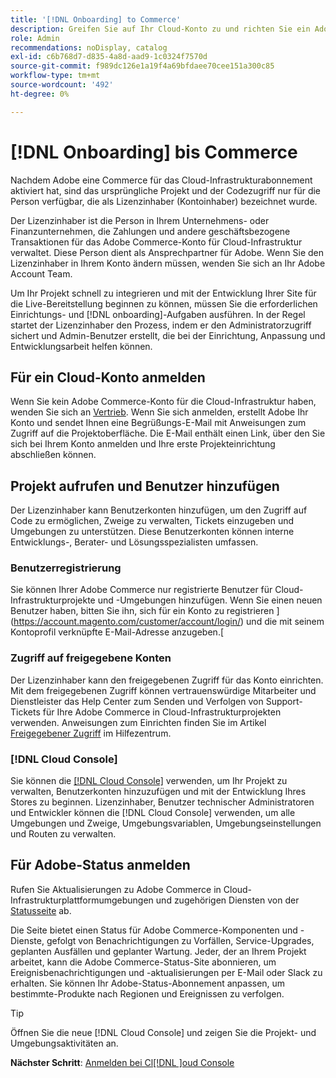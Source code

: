 ```yaml
---
title: '[!DNL Onboarding] to Commerce'
description: Greifen Sie auf Ihr Cloud-Konto zu und richten Sie ein Adobe Commerce-Projekt zur Cloud-Infrastruktur ein.
role: Admin
recommendations: noDisplay, catalog
exl-id: c6b768d7-d835-4a8d-aad9-1c0324f7570d
source-git-commit: f989dc126e1a19f4a69bfdaee70cee151a300c85
workflow-type: tm+mt
source-wordcount: '492'
ht-degree: 0%

---
```


# [!DNL Onboarding] bis Commerce

Nachdem Adobe eine Commerce für das Cloud-Infrastrukturabonnement aktiviert hat, sind das ursprüngliche Projekt und der Codezugriff nur für die Person verfügbar, die als Lizenzinhaber (Kontoinhaber) bezeichnet wurde.

Der Lizenzinhaber ist die Person in Ihrem Unternehmens- oder Finanzunternehmen, die Zahlungen und andere geschäftsbezogene Transaktionen für das Adobe Commerce-Konto für Cloud-Infrastruktur verwaltet. Diese Person dient als Ansprechpartner für Adobe. Wenn Sie den Lizenzinhaber in Ihrem Konto ändern müssen, wenden Sie sich an Ihr Adobe Account Team.

Um Ihr Projekt schnell zu integrieren und mit der Entwicklung Ihrer Site für die Live-Bereitstellung beginnen zu können, müssen Sie die erforderlichen Einrichtungs- und [!DNL onboarding]-Aufgaben ausführen. In der Regel startet der Lizenzinhaber den Prozess, indem er den Administratorzugriff sichert und Admin-Benutzer erstellt, die bei der Einrichtung, Anpassung und Entwicklungsarbeit helfen können.

## Für ein Cloud-Konto anmelden

Wenn Sie kein Adobe Commerce-Konto für die Cloud-Infrastruktur haben, wenden Sie sich an [Vertrieb]. Wenn Sie sich anmelden, erstellt Adobe Ihr Konto und sendet Ihnen eine Begrüßungs-E-Mail mit Anweisungen zum Zugriff auf die Projektoberfläche. Die E-Mail enthält einen Link, über den Sie sich bei Ihrem Konto anmelden und Ihre erste Projekteinrichtung abschließen können.

## Projekt aufrufen und Benutzer hinzufügen

Der Lizenzinhaber kann Benutzerkonten hinzufügen, um den Zugriff auf Code zu ermöglichen, Zweige zu verwalten, Tickets einzugeben und Umgebungen zu unterstützen. Diese Benutzerkonten können interne Entwicklungs-, Berater- und Lösungsspezialisten umfassen.

### Benutzerregistrierung

Sie können Ihrer Adobe Commerce nur registrierte Benutzer für Cloud-Infrastrukturprojekte und -Umgebungen hinzufügen. Wenn Sie einen neuen Benutzer haben, bitten Sie ihn, sich für ein Konto zu registrieren ](https://account.magento.com/customer/account/login/) und die mit seinem Kontoprofil verknüpfte E-Mail-Adresse anzugeben.[

### Zugriff auf freigegebene Konten

Der Lizenzinhaber kann den freigegebenen Zugriff für das Konto einrichten. Mit dem freigegebenen Zugriff können vertrauenswürdige Mitarbeiter und Dienstleister das Help Center zum Senden und Verfolgen von Support-Tickets für Ihre Adobe Commerce in Cloud-Infrastrukturprojekten verwenden. Anweisungen zum Einrichten finden Sie im Artikel [Freigegebener Zugriff] im Hilfezentrum.

### [!DNL Cloud Console]

Sie können die [[!DNL Cloud Console]](cloud-console.md) verwenden, um Ihr Projekt zu verwalten, Benutzerkonten hinzuzufügen und mit der Entwicklung Ihres Stores zu beginnen. Lizenzinhaber, Benutzer technischer Administratoren und Entwickler können die [!DNL Cloud Console] verwenden, um alle Umgebungen und Zweige, Umgebungsvariablen, Umgebungseinstellungen und Routen zu verwalten.

## Für Adobe-Status anmelden

Rufen Sie Aktualisierungen zu Adobe Commerce in Cloud-Infrastrukturplattformumgebungen und zugehörigen Diensten von der [Statusseite] ab.

Die Seite bietet einen Status für Adobe Commerce-Komponenten und -Dienste, gefolgt von Benachrichtigungen zu Vorfällen, Service-Upgrades, geplanten Ausfällen und geplanter Wartung. Jeder, der an Ihrem Projekt arbeitet, kann die Adobe Commerce-Status-Site abonnieren, um Ereignisbenachrichtigungen und -aktualisierungen per E-Mail oder Slack zu erhalten. Sie können Ihr Adobe-Status-Abonnement anpassen, um bestimmte-Produkte nach Regionen und Ereignissen zu verfolgen.

>[!TIP]
>
> Öffnen Sie die neue [!DNL Cloud Console] und zeigen Sie die Projekt- und Umgebungsaktivitäten an.
>
>**Nächster Schritt**: [Anmelden bei Cl[!DNL ]oud Console](cloud-console.md)

<!-- link definitions -->

[Vertrieb]: https://business.adobe.com/products/magento/get-demo.html
[Freigegebener Zugriff]: https://experienceleague.adobe.com/docs/commerce-knowledge-base/kb/help-center-guide/magento-help-center-user-guide.html#shared-access
[Statusseite]: https://status.adobe.com/products/503473
